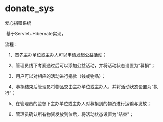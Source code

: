 # donate_sys
爱心捐赠系统

  基于Servlet+Hibernate实现，
  
流程：

    1、首先主办单位或主办人可以申请发起公益活动；
    
    2、管理员线下考察通过后可以添加公益活动，并将活动状态设置为“募捐”；
    
    3、用户可以对相应的活动进行捐款（钱或物品）；

    4、募捐结束后管理员将物品交由主办单位或主办人，并将活动状态设置为“执行”；
    
    5、在管理员的监督下主办单位或主办人对募捐到的物资进行运输与发放；
    
    6、管理员确认所有物资发放到位后，将活动状态设置为"结束"；
